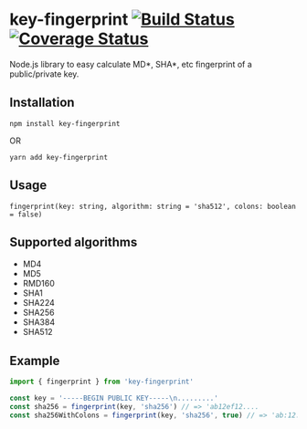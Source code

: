 # key-fingerprint [![Build Status](https://travis-ci.org/phra/key-fingerprint.svg?branch=master)](https://travis-ci.org/phra/key-fingerprint) [![Coverage Status](https://coveralls.io/repos/github/phra/key-fingerprint/badge.svg?branch=master)](https://coveralls.io/github/phra/key-fingerprint?branch=master)
Node.js library to easy calculate MD*, SHA*, etc fingerprint of a public/private key.

## Installation

`npm install key-fingerprint`

OR

`yarn add key-fingerprint`

## Usage

`fingerprint(key: string, algorithm: string = 'sha512', colons: boolean = false)`

## Supported algorithms

- MD4
- MD5
- RMD160
- SHA1
- SHA224
- SHA256
- SHA384
- SHA512

## Example

```typescript
import { fingerprint } from 'key-fingerprint'

const key = '-----BEGIN PUBLIC KEY-----\n.........'
const sha256 = fingerprint(key, 'sha256') // => 'ab12ef12....
const sha256WithColons = fingerprint(key, 'sha256', true) // => 'ab:12:ef:12....
```
